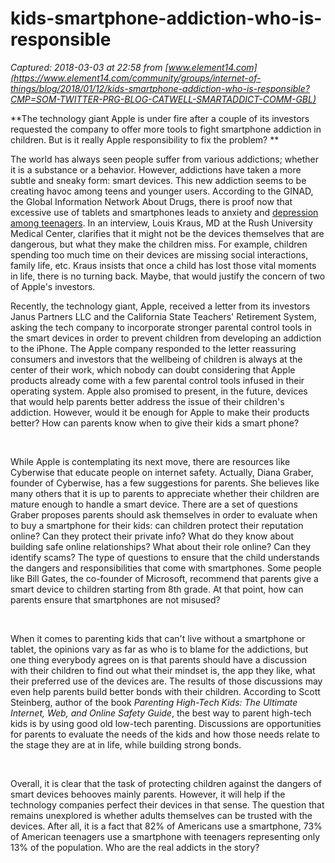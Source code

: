 # kids-smartphone-addiction-who-is-responsible

_Captured: 2018-03-03 at 22:58 from [www.element14.com](https://www.element14.com/community/groups/internet-of-things/blog/2018/01/12/kids-smartphone-addiction-who-is-responsible?CMP=SOM-TWITTER-PRG-BLOG-CATWELL-SMARTADDICT-COMM-GBL)_

**The technology giant Apple is under fire after a couple of its investors requested the company to offer more tools to fight smartphone addiction in children. But is it really Apple responsibility to fix the problem? **

The world has always seen people suffer from various addictions; whether it is a substance or a behavior. However, addictions have taken a more subtle and sneaky form: smart devices. This new addiction seems to be creating havoc among teens and younger users. According to the GINAD, the Global Information Network About Drugs, there is proof now that excessive use of tablets and smartphones leads to anxiety and [depression among teenagers](https://www.element14.com/community/external-link.jspa?url=https%3A%2F%2Fpumpic.com%2Fsecurity%2Fteenage-cell-phone-addiction%2F). In an interview, Louis Kraus, MD at the Rush University Medical Center, clarifies that it might not be the devices themselves that are dangerous, but what they make the children miss. For example, children spending too much time on their devices are missing social interactions, family life, etc. Kraus insists that once a child has lost those vital moments in life, there is no turning back. Maybe, that would justify the concern of two of Apple's investors.

Recently, the technology giant, Apple, received a letter from its investors Janus Partners LLC and the California State Teachers' Retirement System, asking the tech company to incorporate stronger parental control tools in the smart devices in order to prevent children from developing an addiction to the iPhone. The Apple company responded to the letter reassuring consumers and investors that the wellbeing of children is always at the center of their work, which nobody can doubt considering that Apple products already come with a few parental control tools infused in their operating system. Apple also promised to present, in the future, devices that would help parents better address the issue of their children's addiction. However, would it be enough for Apple to make their products better? How can parents know when to give their kids a smart phone?

 

While Apple is contemplating its next move, there are resources like Cyberwise that educate people on internet safety. Actually, Diana Graber, founder of Cyberwise, has a few suggestions for parents. She believes like many others that it is up to parents to appreciate whether their children are mature enough to handle a smart device. There are a set of questions Graber proposes parents should ask themselves in order to evaluate when to buy a smartphone for their kids: can children protect their reputation online? Can they protect their private info? What do they know about building safe online relationships? What about their role online? Can they identify scams? The type of questions to ensure that the child understands the dangers and responsibilities that come with smartphones. Some people like Bill Gates, the co-founder of Microsoft, recommend that parents give a smart device to children starting from 8th grade. At that point, how can parents ensure that smartphones are not misused?

 

When it comes to parenting kids that can't live without a smartphone or tablet, the opinions vary as far as who is to blame for the addictions, but one thing everybody agrees on is that parents should have a discussion with their children to find out what their mindset is, the app they like, what their preferred use of the devices are. The results of those discussions may even help parents build better bonds with their children. According to Scott Steinberg, author of the book _Parenting High-Tech Kids: The Ultimate Internet, Web, and Online Safety Guide_, the best way to parent high-tech kids is by using good old low-tech parenting. Discussions are opportunities for parents to evaluate the needs of the kids and how those needs relate to the stage they are at in life, while building strong bonds.

 

Overall, it is clear that the task of protecting children against the dangers of smart devices behooves mainly parents. However, it will help if the technology companies perfect their devices in that sense. The question that remains unexplored is whether adults themselves can be trusted with the devices. After all, it is a fact that 82% of Americans use a smartphone, 73% of American teenagers use a smartphone with teenagers representing only 13% of the population. Who are the real addicts in the story?
